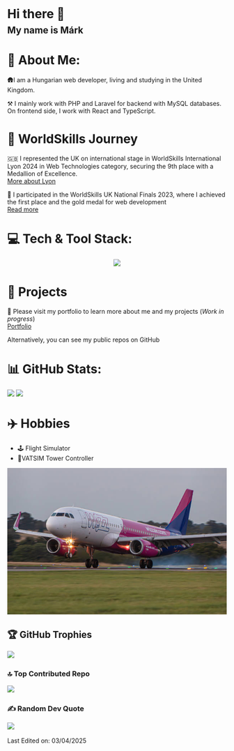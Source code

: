 <div style="display: grid; gap: 0.5rem">
<h1 style="margin: 0">Hi there 👋</h1>
<h2 style="margin: 0">My name is Márk</h2>
</div>

# 💫 About Me:
<div>
<p>🛖I am a Hungarian web developer, living and studying in the United Kingdom. </p>
<p>⚒️ I mainly work with PHP and Laravel for backend with MySQL databases. On frontend side, I work with React and TypeScript.</p>
</div>

# 🥇 WorldSkills Journey
<div>
<p>🇬🇧 I represented the UK on international stage in WorldSkills International Lyon 2024 in Web Technologies category, securing the 9th place with a Medallion of Excellence. </br>
<a href="https://worldskills2024.com/en/home-page/index.html" target="_blank">More about Lyon</a>
</p>
<p>🏫 I participated in the WorldSkills UK National Finals 2023, where I achieved the first place and the gold medal for web development </br>
<a href="https://www.cwc.ac.uk/about-us/news-events/article/2023/11/22/student-makes-his-mark-at-worldskills-uk-finals" target="_blank">Read more</a>
</p>
</div>

# 💻 Tech & Tool Stack:
<p style="text-align: center">
  <a href="https://skillicons.dev">
    <img src="https://skillicons.dev/icons?i=php,laravel,mysql,postgres,react,npm,js,ts,html,css,py,phpstorm,vscode,git,github&perline=8" />
  </a>
</p>

# 🚧 Projects
<p>🤙 Please visit my portfolio to learn more about me and my projects (<i>Work in progress</i>)</br>
<a href="https://markkiss.netlify.app/">Portfolio</a>
</p>
<p>Alternatively, you can see my public repos on GitHub </p>

# 📊 GitHub Stats:
![](https://github-readme-stats.vercel.app/api/top-langs/?username=InterMaus1154&theme=dark&hide_border=false&include_all_commits=false&count_private=false&layout=compact)
![](https://github-readme-stats.vercel.app/api?username=InterMaus1154&theme=dark&hide_border=false&include_all_commits=false&count_private=false)<br/>
<!-- ![](https://github-readme-streak-stats.herokuapp.com/?user=InterMaus1154&theme=dark&hide_border=false)<br/> -->

# ✈️ Hobbies

<ul>
    <li>🕹️ Flight Simulator</li>
    <li>🗼VATSIM Tower Controller</li>
</ul>

<img src="wizz.jpg"/>

## 🏆 GitHub Trophies
![](https://github-profile-trophy.vercel.app/?username=InterMaus1154&theme=onedark&no-frame=true&no-bg=false&margin-w=4)

### 🔝 Top Contributed Repo
![](https://github-contributor-stats.vercel.app/api?username=InterMaus1154&limit=5&theme=tokyonight&combine_all_yearly_contributions=true)

### ✍️ Random Dev Quote
![](https://quotes-github-readme.vercel.app/api?type=horizontal&theme=radical)


Last Edited on: 03/04/2025
